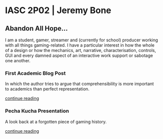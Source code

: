 # IASC 2P02 | Jeremy Bone

## Abandon All Hope...

I am a student, gamer, streamer and (currently for school) producer working with all things gaming-related. I have a particular interest in how the whole of a design or how the mechanics, art, narrative, characterisation, controls, GUI and every damned aspect of an interactive work support or sabotage one another.

### First Academic Blog Post
In which the author tries to argue that comprehensibility is more important to academics than perfect representation.

[continue reading](blog)

### Pecha Kucha Presentation
A look back at a forgotten piece of gaming history.

[continue reading](slideshow)
